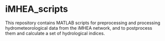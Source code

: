 # iMHEA_scripts
This repository contains MATLAB scripts for preprocessing and processing hydrometeorological data from the iMHEA network, and to postprocess them and calculate a set of hydrological indices.
